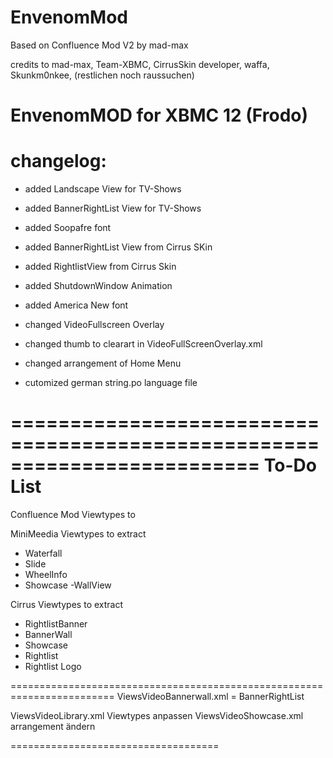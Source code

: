 EnvenomMod
===========================================================================
Based on Confluence Mod V2 by mad-max

credits to mad-max, Team-XBMC, CirrusSkin developer,
waffa, Skunkm0nkee, (restlichen noch raussuchen)

EnvenomMOD for XBMC 12 (Frodo)
==========================================================================
changelog:
==========================================================================
+ added Landscape View for TV-Shows
+ added BannerRightList View for TV-Shows
+ added Soopafre font
+ added BannerRightList View from Cirrus SKin 
+ added RightlistView from Cirrus Skin
+ added ShutdownWindow Animation
+ added America New font

+ changed VideoFullscreen Overlay
+ changed thumb to clearart in VideoFullScreenOverlay.xml
+ changed arrangement of Home Menu 

+ cutomized german string.po language file

=========================================================================
To-Do List
=========================================================================
Confluence Mod Viewtypes to 

MiniMeedia Viewtypes to extract
- Waterfall
- Slide
- WheelInfo
- Showcase
-WallView

Cirrus Viewtypes to extract
- RightlistBanner
- BannerWall
- Showcase
- Rightlist
- Rightlist Logo


========================================================================
ViewsVideoBannerwall.xml = BannerRightList

ViewsVideoLibrary.xml Viewtypes anpassen
ViewsVideoShowcase.xml arrangement ändern

====================================